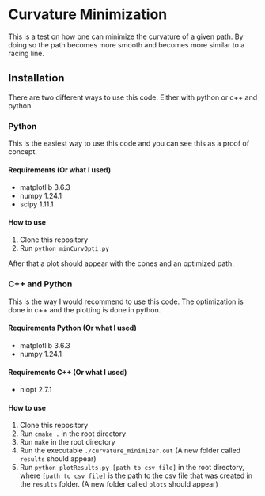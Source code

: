 # Curvature Minimization

This is a test on how one can minimize the curvature of a given path. 
By doing so the path becomes more smooth and becomes more similar to a racing line.

## Installation
There are two different ways to use this code.
Either with python or c++ and python.

### Python
This is the easiest way to use this code and you can see this as a proof of concept.
#### Requirements (Or what I used)
- matplotlib 3.6.3
- numpy 1.24.1
- scipy 1.11.1

#### How to use
1. Clone this repository
2. Run `python minCurvOpti.py`

After that a plot should appear with the cones and an optimized path.

### C++ and Python
This is the way I would recommend to use this code.
The optimization is done in c++ and the plotting is done in python.
#### Requirements Python (Or what I used)
- matplotlib 3.6.3
- numpy 1.24.1
#### Requirements C++ (Or what I used)
- nlopt 2.7.1

#### How to use
1. Clone this repository
2. Run `cmake .` in the root directory
3. Run `make` in the root directory
4. Run the executable `./curvature_minimizer.out` (A new folder called `results` should appear)
5. Run `python plotResults.py [path to csv file]` in the root directory, where `[path to csv file]` is the path to the csv file that was created in the `results` folder. (A new folder called `plots` should appear)

